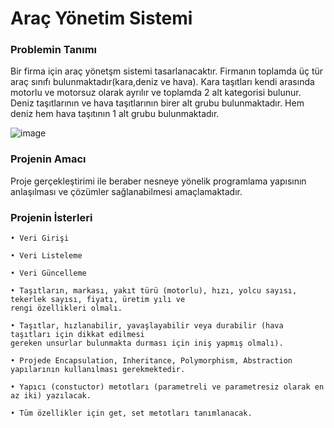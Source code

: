 # Araç Yönetim Sistemi

### Problemin Tanımı

Bir firma için araç yönetşm sistemi tasarlanacaktır. Firmanın toplamda üç tür araç sınıfı bulunmaktadır(kara,deniz ve hava). Kara taşıtları kendi arasında motorlu ve motorsuz olarak ayrılır ve toplamda 2 alt kategorisi bulunur. Deniz taşıtlarının ve hava taşıtlarının birer alt grubu bulunmaktadır. Hem deniz hem hava taşıtının 1 alt grubu bulunmaktadır.

![image](https://user-images.githubusercontent.com/21347887/74985333-475ee000-5448-11ea-8b57-7acee7ba9ed7.png)
 
### Projenin Amacı

Proje gerçekleştirimi ile beraber nesneye yönelik programlama yapısının anlaşılması ve çözümler sağlanabilmesi amaçlamaktadır.

### Projenin İsterleri

    • Veri Girişi
 
    • Veri Listeleme

    • Veri Güncelleme
    
    • Taşıtların, markası, yakıt türü (motorlu), hızı, yolcu sayısı, tekerlek sayısı, fiyatı, üretim yılı ve 
    rengi özellikleri olmalı.
    
    • Taşıtlar, hızlanabilir, yavaşlayabilir veya durabilir (hava taşıtları için dikkat edilmesi 
    gereken unsurlar bulunmakta durması için iniş yapmış olmalı).

    • Projede Encapsulation, Inheritance, Polymorphism, Abstraction yapılarının kullanılması gerekmektedir.

    • Yapıcı (constuctor) metotları (parametreli ve parametresiz olarak en az iki) yazılacak.

    • Tüm özellikler için get, set metotları tanımlanacak.

